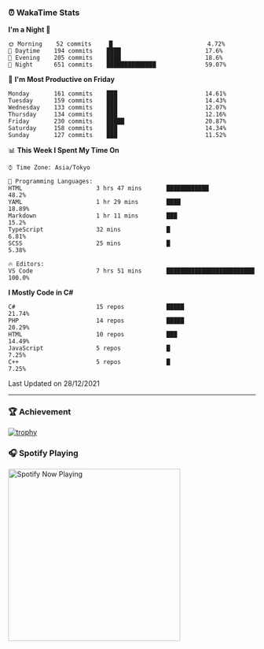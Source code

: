 ### ⏰ WakaTime Stats


<!--START_SECTION:waka-->
**I'm a Night 🦉** 

```text
🌞 Morning    52 commits     █                           4.72% 
🌆 Daytime    194 commits    ████                        17.6% 
🌃 Evening    205 commits    ████                        18.6% 
🌙 Night      651 commits    ██████████████              59.07%

```
📅 **I'm Most Productive on Friday** 

```text
Monday       161 commits    ███                         14.61% 
Tuesday      159 commits    ███                         14.43% 
Wednesday    133 commits    ███                         12.07% 
Thursday     134 commits    ███                         12.16% 
Friday       230 commits    █████                       20.87% 
Saturday     158 commits    ███                         14.34% 
Sunday       127 commits    ███                         11.52%

```


📊 **This Week I Spent My Time On** 

```text
⌚︎ Time Zone: Asia/Tokyo

💬 Programming Languages: 
HTML                     3 hrs 47 mins       ████████████                48.2% 
YAML                     1 hr 29 mins        ████                        18.89% 
Markdown                 1 hr 11 mins        ███                         15.2% 
TypeScript               32 mins             █                           6.81% 
SCSS                     25 mins             █                           5.38%

🔥 Editors: 
VS Code                  7 hrs 51 mins       █████████████████████████   100.0%

```

**I Mostly Code in C#** 

```text
C#                       15 repos            █████                       21.74% 
PHP                      14 repos            █████                       20.29% 
HTML                     10 repos            ███                         14.49% 
JavaScript               5 repos             █                           7.25% 
C++                      5 repos             █                           7.25%

```



 Last Updated on 28/12/2021
<!--END_SECTION:waka-->

---

### 🏆 Achievement

[![trophy](https://github-profile-trophy.vercel.app/?username=Slime-hatena&theme=flat&no-bg=true&no-frame=true&column=8)](https://github.com/ryo-ma/github-profile-trophy)

### 🎧 Spotify Playing

[<img src="https://spotify-now-playing-slime-hatena.vercel.app/api/spotify-playing" alt="Spotify Now Playing" width="350" />](https://open.spotify.com/user/slime_hatena)

<!--
**Slime-hatena/Slime-hatena** is a ✨ _special_ ✨ repository because its `README.md` (this file) appears on your GitHub profile.

Here are some ideas to get you started:

- 🔭 I’m currently working on ...
- 🌱 I’m currently learning ...
- 👯 I’m looking to collaborate on ...
- 🤔 I’m looking for help with ...
- 💬 Ask me about ...
- 📫 How to reach me: ...
- 😄 Pronouns: ...
- ⚡ Fun fact: ...
-->
